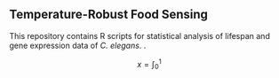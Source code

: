 ## Temperature-Robust Food Sensing

This repository contains R scripts for statistical analysis of lifespan and gene expression data of *C. elegans*.
.

```math 
x=\int_0^1
